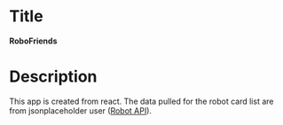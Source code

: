 # Title

**RoboFriends**

# Description

This app is created from react. The data pulled for the robot card list are from jsonplaceholder user ([Robot API](https://jsonplaceholder.typicode.com/users)).